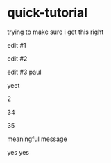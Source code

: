 # quick-tutorial

trying to make sure i get this right

edit #1

edit #2

edit #3 paul

yeet

2

34

35

meaningful message

yes yes
